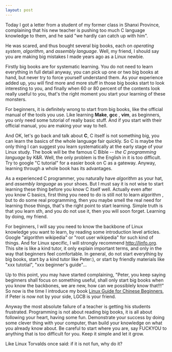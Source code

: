 ```yaml
---
layout: post
---
```


Today I got a letter from a student of my former class in Shanxi Province,
complaining that his new teacher is pushing too much C
language knowledge to them, and he said "we hardly can catch up with him".

He was scared, and thus bought several big books, each on _operating system_,
_algorithm_, and _assembly language_. Well, my friend, I should say you are
making big mistakes I made years ago as a Linux newbie.

Firstly big books are for systematic learning. You do not need to learn everything
in full detail anyway, you can pick up one or two big books at hand, but
never try to force yourself understand them. As your experience added up, you
will find more and more stuff in those big books start to look interesting to
you, and finally when 60 or 80 percent of the contents look really useful to
you, that's the right moment you start your learning of these monsters.

For beginners, it is definitely wrong to start from big books, like the
official manual of the tools you use. Like learning __Make__, __gcc__ , __vim__,
as beginners, you only need some tutorial of really basic stuff. And if you
start with their official manual, you are making your way to hell. 

And OK, let's go back and talk about __C__, C itself is not something big, you
can learn the basics of the whole language fair quickly. So C is maybe the
only thing I can suggest you learn systematically at the early stage of your
Linux study. The book will be the
famous C Bible -- _the C programming  language_ by K&R. Well, the only problem
is the English in it is too  difficult. Try to google "C tutorial" for a easier
book on C as a gateway. Anyway, learning through a whole book has its
advantages. 

As a experienced C programmer, you naturally have _algorithm_ as your hat, and
_assembly language_ as your shoes. But I must say it is not wise to start
learning these thing before you know C itself well. Actually even after  
you know C basics, first thing you need to do is still not to learn algorithm
, but to do some real programming, then you maybe
smell the real need for learning those things, that's the right point to start
learning. Simple truth is that you learn sth, and you do not use it, then you
will soon forget. Learning by doing, my friend. 

For beginners, I will say you need to know the backbone of Linux knowledge you
want to learn, by reading some introduction level articles. Google "algorithm
wikipedia" or "root user wikipedia" for such kind of things. And for Linux
specific, I will strongly recommend <http://linfo.org>. This site is like a
kind tutor, it only explain important terms, and only in the way that
beginners feel comfortable. In general, do not start everything by big books,
start by a kind tutor like Peter:), or start by friendly materials like "xxx
tutotial", "xxx beginner's guide"...


Up to this point, you may have started complaining, "Peter, you keep saying
beginners shall focus on something useful, shall only start big books when you
know the backbones, we are new, how can we possiblely know that!!!"
So now is the time I introduce my book [Linux Guide for Chinese
Beginners](http://happypeter.github.com/LGCB/), if Peter is now not by your
side, LGCB is your friend.

Anyway the most absolute failure of a teacher is getting his students
frustrated. Programming is not about reading big books, it is all about
following your heart, having some fun. Demonstrate your success by doing
some clever thing with your computer, than build your knowledge on what you
already know about. Be careful to start where you are, say
FUCKYOU to anything that is too difficult for you. Keep it simple and let it grow.

Like Linux Torvalds once said: if it is not fun, why do it?
